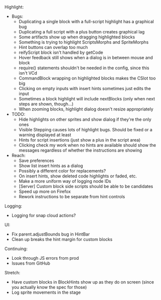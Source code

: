 Highlight:
* Bugs:
  * Duplicating a single block with a full-script highlight has a graphical bug
  * Duplicating a full script with a plus button creates graphical lag
  * Some artifacts show up when dragging highlighted blocks
  * Something is trying to highlight ScriptsMorphs and SpriteMorphs
  * Hint buttons can overlap too much
  * reifyScript block isn't handled by getCode
  * Hover feedback still shows when a dialog is in between mouse and block
  * require() statements shouldn't be needed in the config, since this isn't VCd
  * CommandBlock wrapping on highlighted blocks makes the CSlot too big
  * Clicking on empty inputs with insert hints sometimes just edits the input
  * Sometimes a block highlight will include nextBlocks (only when next steps
    are shown, though...)
  * When zooming blocks, highlight dialog doesn't resize appropriately
* TODO:
  * Hide highlights on other sprites and show dialog if they're the only ones
  * Visible Stepping causes lots of highlight bugs. Should be fixed or a warning
    displayed at least
  * Hints for script insertions (just show a plus in the script area)
  * Clicking check my work when no hints are available should show the messages
    regardless of whether the instructions are showing
* Reach:
  * Save preferences
  * Show list insert hints as a dialog
  * Possibly a different color for replacements?
  * On insert hints, show deleted code highlights or faded, etc.
  * Make a more uniform way of logging node IDs
  * [Server] Custom block side scripts should be able to be candidates
  * Speed up more on Firefox
  * Rework instructions to be separate from hint controls

Logging:
* Logging for snap cloud actions?

UI:
* Fix parent.adjustBounds bug in HintBar
* Clean up breaks the hint margin for custom blocks

Continuing:
* Look through JS errors from prod
* Issues from GitHub

Stretch:
* Have custom blocks in BlockHints show up as they do on screen (since you
actually know the spec for those)
* Log sprite movements in the stage
